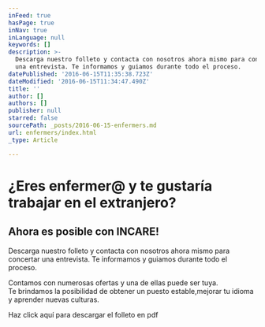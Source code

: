 ```yaml
---
inFeed: true
hasPage: true
inNav: true
inLanguage: null
keywords: []
description: >-
  Descarga nuestro folleto y contacta con nosotros ahora mismo para concertar
  una entrevista. Te informamos y guiamos durante todo el proceso.
datePublished: '2016-06-15T11:35:38.723Z'
dateModified: '2016-06-15T11:34:47.490Z'
title: ''
author: []
authors: []
publisher: null
starred: false
sourcePath: _posts/2016-06-15-enfermers.md
url: enfermers/index.html
_type: Article

---
```

# ¿Eres enfermer@ y te gustaría trabajar en el extranjero?

## Ahora es posible con INCARE!

Descarga nuestro folleto y contacta con nosotros ahora mismo para concertar una entrevista. Te informamos y guiamos durante todo el proceso.

Contamos con numerosas ofertas y una de ellas puede ser tuya.   
Te brindamos la posibilidad de obtener un puesto estable,mejorar tu idioma y aprender nuevas culturas.

Haz click aquí para descargar el folleto en pdf